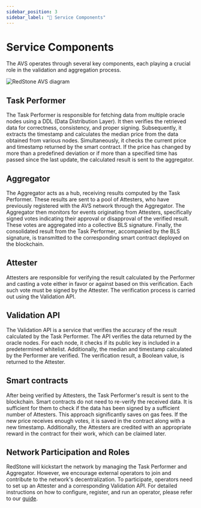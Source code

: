 ```yaml
---
sidebar_position: 3
sidebar_label: "🧩 Service Components"
---
```


# Service Components

The AVS operates through several key components, each playing a crucial role in the validation and aggregation process.

![RedStone AVS diagram](/img/avs.png)

## Task Performer

The Task Performer is responsible for fetching data from multiple oracle nodes using a DDL (Data Distribution Layer).
It then verifies the retrieved data for correctness, consistency, and proper signing.
Subsequently, it extracts the timestamp and calculates the median price from the data obtained from various nodes.
Simultaneously, it checks the current price and timestamp returned by the smart contract.
If the price has changed by more than a predefined deviation or if more than a specified time has passed since the last update, the calculated result is sent to the aggregator.

## Aggregator

The Aggregator acts as a hub, receiving results computed by the Task Performer.
These results are sent to a pool of Attesters, who have previously registered with the AVS network through the Aggregator.
The Aggregator then monitors for events originating from Attesters, specifically signed votes indicating their approval or disapproval of the verified result.
These votes are aggregated into a collective BLS signature.
Finally, the consolidated result from the Task Performer, accompanied by the BLS signature, is transmitted to the corresponding smart contract deployed on the blockchain.

## Attester

Attesters are responsible for verifying the result calculated by the Performer and casting a vote either in favor or against based on this verification.
Each such vote must be signed by the Attester.
The verification process is carried out using the Validation API.

## Validation API

The Validation API is a service that verifies the accuracy of the result calculated by the Task Performer.
The API verifies the data returned by the oracle nodes.
For each node, it checks if its public key is included in a predetermined whitelist.
Additionally, the median and timestamp calculated by the Performer are verified.
The verification result, a Boolean value, is returned to the Attester.

## Smart contracts

After being verified by Attesters, the Task Performer's result is sent to the blockchain.
Smart contracts do not need to re-verify the received data.
It is sufficient for them to check if the data has been signed by a sufficient number of Attesters.
This approach significantly saves on gas fees.
If the new price receives enough votes, it is saved in the contract along with a new timestamp.
Additionally, the Attesters are credited with an appropriate reward in the contract for their work, which can be claimed later.

## Network Participation and Roles

RedStone will kickstart the network by managing the Task Performer and Aggregator.
However, we encourage external operators to join and contribute to the network's decentralization.
To participate, operators need to set up an Attester and a corresponding Validation API.
For detailed instructions on how to configure, register, and run an operator, please refer to our [guide](./running-avs-operator).
